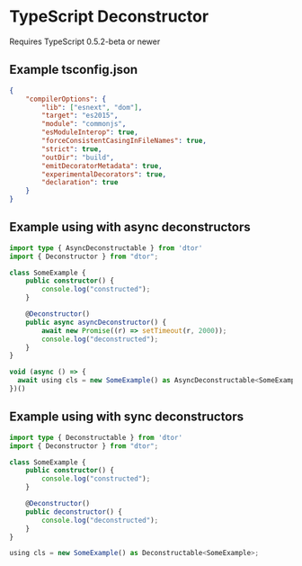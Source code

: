 # TypeScript Deconstructor

Requires TypeScript 0.5.2-beta or newer

## Example tsconfig.json

```json
{
    "compilerOptions": {
        "lib": ["esnext", "dom"],
        "target": "es2015",
        "module": "commonjs",
        "esModuleInterop": true,
        "forceConsistentCasingInFileNames": true,
        "strict": true,
        "outDir": "build",
        "emitDecoratorMetadata": true,
        "experimentalDecorators": true,
        "declaration": true
    }
}
```

## Example using with async deconstructors

```typescript
import type { AsyncDeconstructable } from 'dtor'
import { Deconstructor } from "dtor";

class SomeExample {
    public constructor() {
        console.log("constructed");
    }

    @Deconstructor()
    public async asyncDeconstructor() {
        await new Promise((r) => setTimeout(r, 2000));
        console.log("deconstructed");
    }
}

void (async () => {
  await using cls = new SomeExample() as AsyncDeconstructable<SomeExample>;
})()

```

## Example using with sync deconstructors

```typescript
import type { Deconstructable } from 'dtor'
import { Deconstructor } from "dtor";

class SomeExample {
    public constructor() {
        console.log("constructed");
    }

    @Deconstructor()
    public deconstructor() {
        console.log("deconstructed");
    }
}

using cls = new SomeExample() as Deconstructable<SomeExample>;
```
